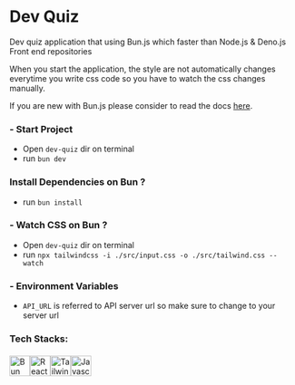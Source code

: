# Dev Quiz

Dev quiz application that using Bun.js which faster than Node.js & Deno.js
Front end repositories

When you start the application, the style are not automatically
changes everytime you write css code so you have to watch the css changes manually.

If you are new with Bun.js please consider to read the docs <a href="https://bun.sh">here</a>.

### - Start Project
- Open `dev-quiz` dir on terminal
- run `bun dev`

### Install Dependencies on Bun ?
- run `bun install`

### - Watch CSS on Bun ?
- Open `dev-quiz` dir on terminal
- run `npx tailwindcss -i ./src/input.css -o ./src/tailwind.css --watch`


### - Environment Variables
- `API_URL` is referred to API server url so make sure to change to your server url


### Tech Stacks:
<div style="margin-top: 20px; display: flex;">
  <img src='https://svgshare.com/i/ixn.svg' alt="Bun JS" height="36px" />
  <img src='https://svgshare.com/i/iMA.svg' alt="React JS" height="36px" />
  <img src='https://svgshare.com/i/iLM.svg' alt="Tailwind CSS" height="36px" />
  <img src='https://svgshare.com/i/iLU.svg' title='Javascript' height="36px" />
</div>